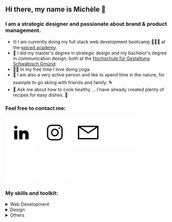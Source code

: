 ## Hi there, my name is Michèle 👋

### I am a strategic designer and passionate about brand & product management.

- 🤓 I am currently doing my full stack web development bootcamp 👩🏼‍💻 at the [spiced academy](https://www.spiced-academy.com/de).
- 🧡 I did my master's degree in strategic design and my bachelor's degree in communication design; both at the [Hochschule für Gestaltung Schwäbisch Gmünd](https://www.hfg-gmuend.de/).
- 🧘‍♀️ In my free time I love doing yoga.
- 🌱 I am also a very active person and like to spend time in the nature, for example to go skiing with friends and family. ⛷
- 💬 Ask me about how to cook healthy … I have already created plenty of recipes for easy dishes. 🥗

### Feel free to contact me:

[![2022-01-11-github-icons_icon-linkedin-lightmodus.svg](/2022-01-11-github-icons_icon-linkedin-lightmodus.svg)](https://www.linkedin.com/in/mich%C3%A8le-rietzl-3730211b9/#gh-light-mode-only) [![2022-01-11-github-icons_icon-instagram-lightmodus.svg](/2022-01-11-github-icons_icon-instagram-lightmodus.svg#gh-light-mode-only)](https://www.instagram.com/mk_rietzl/) [![2022-01-11-github-icons_icon-email-lightmodus.svg](2022-01-11-github-icons_icon-email-lightmodus.svg#gh-light-mode-only)](mailto:michele@mk-rietzl.de)[![2022-01-11-github-icons_icon-linkedin-darkmodus.svg](/2022-01-11-github-icons_icon-linkedin-darkmodus.svg#gh-dark-mode-only)](https://www.linkedin.com/in/mich%C3%A8le-rietzl-3730211b9/) [![2022-01-11-github-icons_icon-instagram-darkmodus.svg](/2022-01-11-github-icons_icon-instagram-darkmodus.svg#gh-dark-mode-only)](https://www.instagram.com/mk_rietzl/) [![2022-01-11-github-icons_icon-email-darkmodus.svg](2022-01-11-github-icons_icon-email-darkmodus.svg#gh-dark-mode-only)](mailto:michele@mk-rietzl.de)

### My skills and toolkit:


<details>
<summary>Web Development</summary>
</details>
  
<details>
<summary>Design</summary>
</details>
  
 <details>
<summary>Others</summary> 
</details>


<!--
**mrietzl/mrietzl** is a ✨ _special_ ✨ repository because its `README.md` (this file) appears on your GitHub profile.

Here are some ideas to get you started:

- 🔭 I’m currently working on ...
- 🌱 I’m currently learning ...
- 👯 I’m looking to collaborate on ...
- 🤔 I’m looking for help with ...
- 💬 Ask me about ...
- 📫 How to reach me: ...
- 😄 Pronouns: ...
- ⚡ Fun fact: ...
-->
